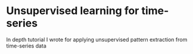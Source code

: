 # Unsupervised learning for time-series
 In depth tutorial I wrote for applying unsupervised pattern extraction from time-series data
